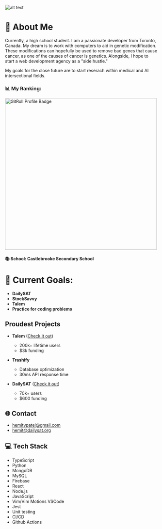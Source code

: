 ![alt text](https://media.licdn.com/dms/image/v2/D5616AQEntWb0GvixXg/profile-displaybackgroundimage-shrink_350_1400/B56ZWLrrePGQAY-/0/1741805238773?e=1747872000&v=beta&t=q-88RFc2PIhJ_marfckV1t0mTl4h6mzUiSyISUXcqHY)

# 💫 About Me  
Currently, a high school student. I am a passionate developer from Toronto, Canada. My dream is to work with computers to aid in genetic modification. These modifications can hopefully be used to remove bad genes that cause cancer, as one of the causes of cancer is genetics. Alongside, I hope to start a web development agency as a "side hustle."

My goals for the close future are to start reserach within medical and AI intersectional fields. 

### 📊 My Ranking:

<img src="https://gitroll.io/api/badges/profiles/v1/uCJxMsvKjExV60pkdcmEYDDLB5aX2?theme=dark" alt="GitRoll Profile Badge" width="500" height="auto"/>

#### 📚 School: Castlebrooke Secondary School

# 🔭 Current Goals:
- **DailySAT**
- **StockSavvy**
- **Talem**
- **Practice for coding problems**

## Proudest Projects  
- **Talem** ([Check it out](http://www.talem.org))  
  - 200k+ lifetime users  
  - $3k funding  

- **Trashify**  
  - Database optimization  
  - 30ms API response time  

- **DailySAT** ([Check it out](http://www.dailysat.tech))  
  - 70k+ users  
  - $600 funding  

## 🌐 Contact  
- hemitvpatel@gmail.com  
- hemit@dailysat.org  

## 💻 Tech Stack  
- TypeScript  
- Python  
- MongoDB  
- MySQL  
- Firebase  
- React  
- Node.js  
- JavaScript
- Vim/Vim Motions VSCode
- Jest
- Unit testing
- CI/CD
- Github Actions

